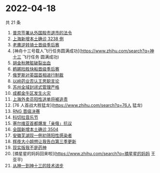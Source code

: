 # 2022-04-18

共 21 条

<!-- BEGIN -->
<!-- 最后更新时间 Mon Apr 18 2022 06:07:46 GMT+0800 (China Standard Time) -->

1. [普京签署从外国股市退市的法令](https://www.zhihu.com/search?q=俄公司从外国股市退市)
1. [上海新增本土确诊 3238 例](https://www.zhihu.com/search?q=上海新增)
1. [老鹰逆转骑士晋级季后赛](https://www.zhihu.com/search?q=老鹰晋级季后赛)
1. [神舟十三号载人飞行任务圆满成功](https://www.zhihu.com/search?q=神十三 飞行任务 圆满成功)
1. [胡金秋脾脏破裂出血](https://www.zhihu.com/search?q=胡金秋)
1. [鹈鹕险胜快船晋级季后赛](https://www.zhihu.com/search?q=鹈鹕晋级季后赛)
1. [俄罗斯对英国首相进行制裁](https://www.zhihu.com/search?q=俄罗斯对英国首相制裁)
1. [以岭药业否认王思聪言论](https://www.zhihu.com/search?q=以岭药业回应)
1. [苏州全域封闭式管理严格](https://www.zhihu.com/search?q=苏州封闭式管理)
1. [成都金牛区发生火灾](https://www.zhihu.com/search?q=成都金牛区火灾)
1. [上海外卖员阳性送单将被追责](https://www.zhihu.com/search?q=外卖员阳性送单将被追责)
1. [76 人首战大胜猛龙](https://www.zhihu.com/search?q=76人 猛龙)
1. [RNG 晋级决赛](https://www.zhihu.com/search?q=rng)
1. [科切拉音乐节](https://www.zhihu.com/search?q=科切拉音乐节)
1. [塞尔维亚首都爆发「亲俄」抗议](https://www.zhihu.com/search?q=塞尔维亚亲俄抗议)
1. [全国新增本土确诊 3504](https://www.zhihu.com/search?q=全国新增)
1. [安徽芜湖现一例初筛阳性感染者](https://www.zhihu.com/search?q=安徽芜湖疫情)
1. [辉夜大小姐想让我告白第三季更新](https://www.zhihu.com/search?q=辉夜大小姐想让我告白第三季第二集)
1. [现实版我不是药神](https://www.zhihu.com/search?q=现实版我不是药神)
1. [摘星星的妈妈回来啦](https://www.zhihu.com/search?q=摘星星的妈妈 王亚平)
1. [从神一到神十三的技术进步](https://www.zhihu.com/search?q=从神一到神十三)

<!-- END -->
